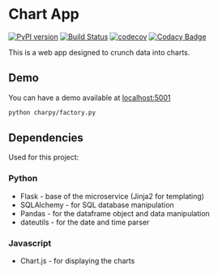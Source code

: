 # Chart App

[![PyPI version](https://badge.fury.io/py/charpy.svg)](https://badge.fury.io/py/charpy)
[![Build Status](https://travis-ci.org/Sylhare/charpy.svg?branch=master)](https://travis-ci.org/Sylhare/charpy)
[![codecov](https://codecov.io/gh/Sylhare/charpy/branch/master/graph/badge.svg)](https://codecov.io/gh/Sylhare/charpy)
[![Codacy Badge](https://api.codacy.com/project/badge/Grade/7ecd2366da08459aa8c7af9c489dc65c)](https://www.codacy.com/app/Sylhare/charpy?utm_source=github.com&amp;utm_medium=referral&amp;utm_content=Sylhare/charpy&amp;utm_campaign=Badge_Grade)

This is a web app designed to crunch data into charts.

## Demo

You can have a demo available at [localhost:5001](http://127.0.0.1:5001/)

```bash
python charpy/factory.py
```

## Dependencies

Used for this project:
 
### Python
 
- Flask - base of the microservice (Jinja2 for templating)
- SQLAlchemy - for SQL database manipulation
- Pandas - for the dataframe object and data manipulation
- dateutils - for the date and time parser

### Javascript

- Chart.js - for displaying the charts